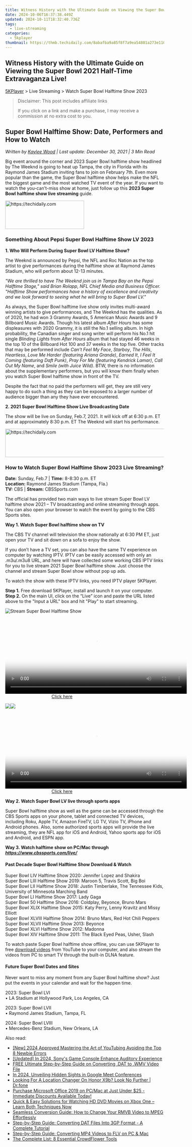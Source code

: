 ```yaml
---
title: Witness History with the Ultimate Guide on Viewing the Super Bowl 2021 Half-Time Extravaganza Live!
date: 2024-10-06T16:37:38.449Z
updated: 2024-10-11T18:32:40.736Z
tags:
  - live-streaming
categories:
  - 5kplayer
thumbnail: https://thmb.techidaily.com/8abafba9a85f8f7a9ea54801a273e110b7cee0bf022a9217ff3a409cbc876b2b.jpg
---
```


## Witness History with the Ultimate Guide on Viewing the Super Bowl 2021 Half-Time Extravaganza Live!

[5KPlayer](https://tools.techidaily.com/5kplayer/products/) \> Live Streaming > Watch Super Bowl Halftime Show 2023

>  Disclaimer: This post includes affiliate links
>
>  If you click on a link and make a purchase, I may receive a commission at no extra cost to you.
>

## Super Bowl Halftime Show: Date, Performers and How to Watch

 _Written by [Kaylee Wood](https://www.quora.com/profile/Amanda-Hu-21) | Last update: December 30, 2021 | 3 Min Read_

Big event around the corner and 2023 Super Bowl halftime show headlined by The Weeknd is going to heat up Tampa, the city in Florida with its Raymond James Stadium inviting fans to join on February 7th. Even more popular than the game, the Super Bowl halftime show helps make the NFL the biggest game and the most watched TV event of the year. If you want to watch the you-can’t-miss show at home, just follow up this **2023 Super Bowl halftime show live streaming** guide.

<!-- affiliate ads begin -->
<a href="https://review-au.sjv.io/c/5597632/2098705/14409" target="_top" id="2098705">
  <img src="//a.impactradius-go.com/display-ad/14409-2098705" border="0" alt="https://techidaily.com" width="250" height="90"/>
</a>
<img height="0" width="0" src="https://review-au.sjv.io/i/5597632/2098705/14409" style="position:absolute;visibility:hidden;" border="0" />
<!-- affiliate ads end -->

### Something About Pepsi Super Bowl Halftime Show LV 2023

**1\. Who Will Perform During Super Bowl LV Halftime Show?**

The Weeknd is announced by Pepsi, the NFL and Roc Nation as the top artist to give performances during the halftime show at Raymond James Stadium, who will perform about 12-13 minutes.

_"We are thrilled to have The Weeknd join us in Tampa Bay on the Pepsi Halftime Stage," said Brian Rolapp, NFL Chief Media and Business Officer. "Halftime Show performances have a history of excellence and creativity and we look forward to seeing what he will bring to Super Bowl LV."_

As always, the Super Bowl halftime live show only invites multi-award winning artists to give performances, and The Weeknd has the qualities. As of 2020, he had won 3 Grammy Awards, 5 American Music Awards and 9 Billboard Music Awards. Though his latest album _After Hours_ has some displeasures with 2020 Grammy, it is still the No.1 selling album. In high probability, the Canadian singer and song writer will perform his No.1 hit single _Blinding Lights_ from _After Hours_ album that had stayed 46 weeks in the top 10 of the Billboard Hot 100 and 37 weeks in the top five. Other tracks that may be performed include _Can't Feel My Face_, _Starboy_, _The Hills_, _Heartless_, _Love Me Harder (featuring Ariana Grande)_, _Earned It_, _I Feel It Coming (featuring Daft Punk)_, _Pray For Me (featuring Kendrick Lamar)_, _Call Out My Name_, and _Smile (with Juice Wild)_. BTW, there is no information about the supplementary performers, but you will know them finally when you watch Super Bowl halftime show in front of the TV.

Despite the fact that no paid the performers will get, they are still very happy to do such a thing as they can be exposed to a larger number of audience bigger than any they have ever encountered.

**2\. 2021 Super Bowl Halftime Show Live Broadcasting Date**

The show will be live on Sunday, Feb.7, 2021\. It will kick off at 6:30 p.m. ET and at approximately 8:30 p.m. ET The Weeknd will start his performance.

<!-- affiliate ads begin -->
<a href="https://aligracehair.sjv.io/c/5597632/1959712/19272" target="_top" id="1959712">
  <img src="//a.impactradius-go.com/display-ad/19272-1959712" border="0" alt="https://techidaily.com" width="728" height="90"/>
</a>
<img height="0" width="0" src="https://aligracehair.sjv.io/i/5597632/1959712/19272" style="position:absolute;visibility:hidden;" border="0" />
<!-- affiliate ads end -->

### How to Watch Super Bowl Halftime Show 2023 Live Streaming?

**Date:** Sunday, Feb.7 | **Time:** 8-8:30 p.m. ET  
**Location:** Raymond James Stadium (Tampa, Fla.)  
**TV:** CBS | **Stream:** CBSSports.com

The official has provided two main ways to live stream Super Bowl LV halftime show 2021 – TV broadcasting and online streaming through apps. You can also open your browser to watch the event by going to the CBS Sports sites.

**Way 1\. Watch Super Bowl halftime show on TV**

The CBS TV channel will television the show nationally at 6:30 PM ET, just open your TV and sit down on a sofa to enjoy the show.

If you don’t have a TV set, you can also have the same TV experience on computer by watching IPTV. IPTV can be easily accessed with only an .m3u/.m3u8 URL, and here will have collected some working CBS IPTV links for you to live stream 2021 Super Bowl halftime show. Just choose the channel and stream Super Bowl show without pop up ads.

To watch the show with these IPTV links, you need IPTV player 5KPlayer.

**Step 1.** Free download 5KPlayer, install and launch it on your computer.  
**Step 2.** On the main UI, click on the “Live” icon and paste the URL listed above to the "Input a URL" box and hit "Play" to start streaming.

![Stream Super Bowl Halftime Show](https://www.5kplayer.com/live-streaming/img/live-stream-super-bowl-halftime-show.jpg)

<!-- affiliate ads begin -->
<span id="1993650">
					<video width="576" height="240" style="cursor:pointer"
           poster="//a.impactradius-go.com/display-clicktoplayimage/1993650.png"
           onclick="if(!this.playClicked){this.play();this.setAttribute('controls',true);this.playClicked=true;}">
	   <source src="//a.impactradius-go.com/display-ad/22993-1993650">
	   <img src="//a.impactradius-go.com/display-clicktoplayimage/1993650.png" style="border: none; height: 100%; width: 100%; object-fit: contain">
	</video>
	<div style="width:360px;text-align:center"><a href="javascript:window.open(decodeURIComponent('https%3A%2F%2Fhomestyler.sjv.io%2Fc%2F5597632%2F1993650%2F22993'), '_blank');void(0);">Click here</a></div>
</span>
<img height="0" width="0" src="https://imp.pxf.io/i/5597632/1993650/22993" style="position:absolute;visibility:hidden;" border="0" />
<!-- affiliate ads end -->

[![](https://www.5kplayer.com/live-streaming/../button/freedownwhitewin.png)](https://tools.techidaily.com/5kplayer/products/)[![](https://www.5kplayer.com/live-streaming/../button/freedownbackmac.png)](https://tools.techidaily.com/5kplayer/products/)

<!-- affiliate ads begin -->
<span id="1982570">
					<video width="576" height="240" style="cursor:pointer"
           poster="//a.impactradius-go.com/display-clicktoplayimage/1982570.png"
           onclick="if(!this.playClicked){this.play();this.setAttribute('controls',true);this.playClicked=true;}">
	   <source src="//a.impactradius-go.com/display-ad/22993-1982570">
	   <img src="//a.impactradius-go.com/display-clicktoplayimage/1982570.png" style="border: none; height: 100%; width: 100%; object-fit: contain">
	</video>
	<div style="width:360px;text-align:center"><a href="javascript:window.open(decodeURIComponent('https%3A%2F%2Fhomestyler.sjv.io%2Fc%2F5597632%2F1982570%2F22993'), '_blank');void(0);">Click here</a></div>
</span>
<img height="0" width="0" src="https://imp.pxf.io/i/5597632/1982570/22993" style="position:absolute;visibility:hidden;" border="0" />
<!-- affiliate ads end -->

**Way 2\. Watch Super Bowl LV live through sports apps**

Super Bowl halftime show as well as the game can be accessed through the CBS Sports apps on your phone, tablet and connected TV devices, including Roku, Apple TV, Amazon FireTV, LG TV, Vizio TV, iPhone and Android phones. Also, some authorized sports apps will provide the live streaming, they are NFL app for iOS and Android, Yahoo sports app for iOS and Android, and ESPN app. 

**Way 3\. Watch halftime show on PC/Mac through _https://www.cbssports.com/live/_**

#### **Past Decade Super Bowl Halftime Show Download & Watch**

Super Bowl LIV Halftime Show 2020: Jennifer Lopez and Shakira  
 Super Bowl LIII Halftime Show 2019: Maroon 5, Travis Scott, Big Boi  
 Super Bowl LII Halftime Show 2018: Justin Timberlake, The Tennessee Kids, University of Minnesota Marching Band  
 Super Bowl LI Halftime Show 2017: Lady Gaga  
 Super Bowl 50 Halftime Show 2016: Coldplay, Beyonce, Bruno Mars  
 Super Bowl XLIX Halftime Show 2015: Katy Perry, Lenny Kravitz and Missy Elliott  
 Super Bowl XLVIII Halftime Show 2014: Bruno Mars, Red Hot Chili Peppers  
 Super Bowl XLVII Halftime Show 2013: Beyonce  
 Super Bowl XLVI Halftime Show 2012: Madonna  
 Super Bowl XIV Halftime Show 2011: The Black Eyed Peas, Usher, Slash

To watch paste Super Bowl halftime show offline, you can use 5KPlayer to free [download videos](https://tools.techidaily.com/5kplayer/youtube-download/) from YouTube to your computer, and also stream the videos from PC to smart TV through the built-in DLNA feature.

#### **Future Super Bowl Dates and Sites**

Never want to miss any moment from any Super Bowl halftime show? Just put the events in your calendar and wait for the happen time.

2023: Super Bowl LVI  
 • LA Stadium at Hollywood Park, Los Angeles, CA

2023: Super Bowl LVII  
 • Raymond James Stadium, Tampa, FL

2024: Super Bowl LVIII  
 • Mercedes-Benz Stadium, New Orleans, LA

<ins class="adsbygoogle"
     style="display:block"
     data-ad-format="autorelaxed"
     data-ad-client="ca-pub-7571918770474297"
     data-ad-slot="1223367746"></ins>

<ins class="adsbygoogle"
     style="display:block"
     data-ad-client="ca-pub-7571918770474297"
     data-ad-slot="8358498916"
     data-ad-format="auto"
     data-full-width-responsive="true"></ins>

<span class="atpl-alsoreadstyle">Also read:</span>
<div><ul>
<li><a href="https://youtube-web.techidaily.com/024-approved-mastering-the-art-of-youtubing-avoiding-the-top-8-newbie-errors/"><u>[New] 2024 Approved Mastering the Art of YouTubing Avoiding the Top 8 Newbie Errors</u></a></li>
<li><a href="https://article-tips.techidaily.com/updated-in-2024-sonys-game-console-enhance-auditory-experience/"><u>[Updated] In 2024, Sony's Game Console Enhance Auditory Experience</u></a></li>
<li><a href="https://media-tips.techidaily.com/free-ultimate-step-by-step-guide-on-converting-dat-to-wmv-video-file/"><u>FREE Ultimate Step-by-Step Guide on Converting .DAT to .WMV Video File</u></a></li>
<li><a href="https://fox-http.techidaily.com/in-2024-unveiling-hidden-sights-in-google-meet-conferences/"><u>In 2024, Unveiling Hidden Sights in Google Meet Conferences</u></a></li>
<li><a href="https://fake-location.techidaily.com/looking-for-a-location-changer-on-honor-x9b-look-no-further-drfone-by-drfone-virtual-android/"><u>Looking For A Location Changer On Honor X9b? Look No Further | Dr.fone</u></a></li>
<li><a href="https://win-deluxe.techidaily.com/purchase-microsoft-office-2019-on-pcmac-at-just-under-25-immediate-discounts-available-today/"><u>Purchase Microsoft Office 2019 on PC/Mac at Just Under $25 - Immediate Discounts Available Today!</u></a></li>
<li><a href="https://media-tips.techidaily.com/quick-and-easy-solutions-for-watching-hd-dvd-movies-on-xbox-one-learn-both-techniques-now/"><u>Quick & Easy Solutions for Watching HD DVD Movies on Xbox One – Learn Both Techniques Now</u></a></li>
<li><a href="https://media-tips.techidaily.com/seamless-conversion-guide-how-to-change-your-rmvb-video-to-mpeg-effortlessly/"><u>Seamless Conversion Guide: How to Change Your RMVB Video to MPEG Effortlessly</u></a></li>
<li><a href="https://media-tips.techidaily.com/step-by-step-guide-converting-dat-files-into-3gp-format-a-complete-tutorial/"><u>Step-by-Step Guide: Converting DAT Files Into 3GP Format - A Complete Tutorial</u></a></li>
<li><a href="https://media-tips.techidaily.com/step-by-step-guide-converting-mp4-videos-to-flv-on-pc-and-mac/"><u>Step-by-Step Guide: Converting MP4 Videos to FLV on PC & Mac</u></a></li>
<li><a href="https://facebook.techidaily.com/the-complete-list-8-essential-crowdflower-tools/"><u>The Complete List: 8 Essential CrowdFlower Tools</u></a></li>
</ul></div>

